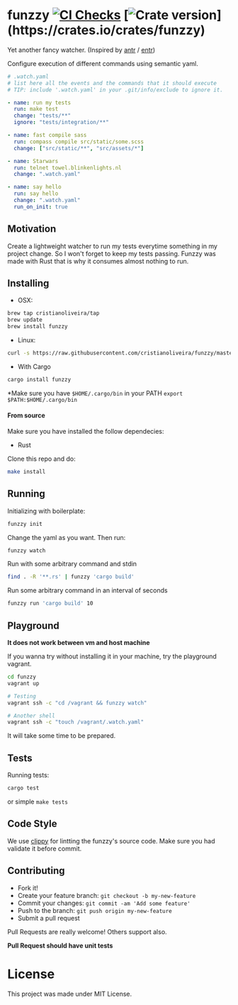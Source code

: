 # funzzy [![CI Checks](https://github.com/cristianoliveira/funzzy/actions/workflows/rust.yml/badge.svg)](https://github.com/cristianoliveira/funzzy/actions/workflows/rust.yml) [![Crate version](https://img.shields.io/crates/v/funzzy.svg?)](https://crates.io/crates/funzzy)

Yet another fancy watcher. (Inspired by [antr](https://github.com/juanibiapina/antr) / [entr](http://entrproject.org/))

Configure execution of different commands using semantic yaml.

```yaml
# .watch.yaml
# list here all the events and the commands that it should execute
# TIP: include '.watch.yaml' in your .git/info/exclude to ignore it.

- name: run my tests
  run: make test
  change: "tests/**"
  ignore: "tests/integration/**"

- name: fast compile sass
  run: compass compile src/static/some.scss
  change: ["src/static/**", "src/assets/*"]

- name: Starwars
  run: telnet towel.blinkenlights.nl
  change: ".watch.yaml"

- name: say hello
  run: say hello
  change: ".watch.yaml"
  run_on_init: true
```

## Motivation

Create a lightweight watcher to run my tests everytime something in my project change.
So I won't forget to keep my tests passing. Funzzy was made with Rust that is why it consumes almost nothing to run.

## Installing

- OSX:

```bash
brew tap cristianoliveira/tap
brew update
brew install funzzy
```

- Linux:

```bash
curl -s https://raw.githubusercontent.com/cristianoliveira/funzzy/master/linux-install.sh | sh
```

- With Cargo

```bash
cargo install funzzy
```

\*Make sure you have `$HOME/.cargo/bin` in your PATH
`export $PATH:$HOME/.cargo/bin`

#### From source

Make sure you have installed the follow dependecies:

- Rust

Clone this repo and do:

```bash
make install
```

## Running

Initializing with boilerplate:

```bash
funzzy init
```

Change the yaml as you want. Then run:

```bash
funzzy watch
```

Run with some arbitrary command and stdin

```bash
find . -R '**.rs' | funzzy 'cargo build'
```

Run some arbitrary command in an interval of seconds

```bash
funzzy run 'cargo build' 10
```

## Playground

**It does not work between vm and host machine**

If you wanna try without installing it in your machine, try the playground vagrant.

```bash
cd funzzy
vagrant up

# Testing
vagrant ssh -c "cd /vagrant && funzzy watch"

# Another shell
vagrant ssh -c "touch /vagrant/.watch.yaml"
```

It will take some time to be prepared.

## Tests

Running tests:

```bash
cargo test
```

or simple `make tests`

## Code Style

We use [clippy](https://github.com/Manishearth/rust-clippy) for lintting the funzzy's source code. Make sure you had validate it before commit.

## Contributing

- Fork it!
- Create your feature branch: `git checkout -b my-new-feature`
- Commit your changes: `git commit -am 'Add some feature'`
- Push to the branch: `git push origin my-new-feature`
- Submit a pull request

Pull Requests are really welcome! Others support also.

**Pull Request should have unit tests**

# License

This project was made under MIT License.
